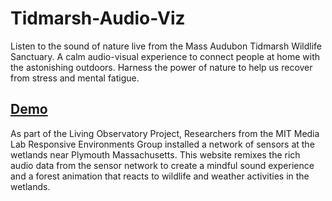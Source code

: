 # Tidmarsh-Audio-Viz
 
Listen to the sound of nature live from the Mass Audubon Tidmarsh Wildlife Sanctuary. A calm audio-visual experience to connect people at home with the astonishing outdoors. Harness the power of nature to help us recover from stress and mental fatigue. 

## [Demo](https://www.nayo.info/tidmarsh)

As part of the Living Observatory Project, Researchers from the MIT Media Lab Responsive Environments Group installed a network of sensors at the wetlands near Plymouth Massachusetts. This website remixes the rich audio data from the sensor network to create a mindful sound experience and a forest animation that reacts to wildlife and weather activities in the wetlands.

